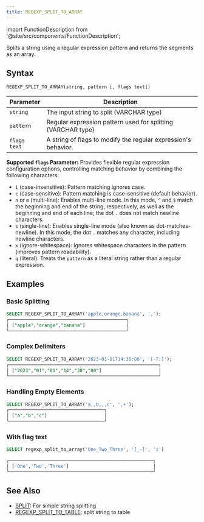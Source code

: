 ```yaml
---
title: REGEXP_SPLIT_TO_ARRAY
---
```


import FunctionDescription from '@site/src/components/FunctionDescription';

<FunctionDescription description="Introduced or updated: v1.2.756"/>

Splits a string using a regular expression pattern and returns the segments as an array.

## Syntax

```sql
REGEXP_SPLIT_TO_ARRAY(string, pattern [, flags text])
```

| Parameter    | Description                                                    |
|--------------|----------------------------------------------------------------|
| `string`     | The input string to split (VARCHAR type)                       |
| `pattern`    | Regular expression pattern used for splitting (VARCHAR type)   |
| `flags text` | A string of flags to modify the regular expression's behavior. |

**Supported `flags` Parameter:**
Provides flexible regular expression configuration options, controlling matching behavior by combining the following characters:
*   `i` (case-insensitive): Pattern matching ignores case.
*   `c` (case-sensitive): Pattern matching is case-sensitive (default behavior).
*   `n` or `m` (multi-line): Enables multi-line mode. In this mode, `^` and `$` match the beginning and end of the string, respectively, as well as the beginning and end of each line; the dot `.` does not match newline characters.
*   `s` (single-line): Enables single-line mode (also known as dot-matches-newline). In this mode, the dot `.` matches any character, including newline characters.
*   `x` (ignore-whitespace): Ignores whitespace characters in the pattern (improves pattern readability).
*   `q` (literal): Treats the `pattern` as a literal string rather than a regular expression.

## Examples

### Basic Splitting
```sql
SELECT REGEXP_SPLIT_TO_ARRAY('apple,orange,banana', ',');
┌───────────────────────────────────────────┐
│ ["apple","orange","banana"]               │
└───────────────────────────────────────────┘
```

### Complex Delimiters
```sql
SELECT REGEXP_SPLIT_TO_ARRAY('2023-01-01T14:30:00', '[-T:]');
┌───────────────────────────────────────────────────────┐
│ ["2023","01","01","14","30","00"]                     │
└───────────────────────────────────────────────────────┘
```

### Handling Empty Elements
```sql
SELECT REGEXP_SPLIT_TO_ARRAY('a,,b,,,c', ',+');
┌───────────────────────────────────┐
│ ["a","b","c"]                     │
└───────────────────────────────────┘
```

### With flag text 

```sql
SELECT regexp_split_to_array('One_Two_Three', '[_-]', 'i')

╭─────────────────────────────────────────────────────╮
│ ['One','Two','Three']                               │
╰─────────────────────────────────────────────────────╯

```


## See Also

- [SPLIT](split.md): For simple string splitting
- [REGEXP_SPLIT_TO_TABLE](regexp-split-table.md): split string to table

